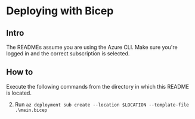 # Deploying with Bicep

## Intro

The READMEs assume you are using the Azure CLI. Make sure you're logged in and the correct subscription is selected.

## How to

Execute the following commands from the directory in which this README is located.

2. Run `az deployment sub create --location $LOCATION --template-file .\main.bicep`
